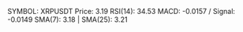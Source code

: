 SYMBOL: XRPUSDT
Price: 3.19
RSI(14): 34.53
MACD: -0.0157 / Signal: -0.0149
SMA(7): 3.18 | SMA(25): 3.21
